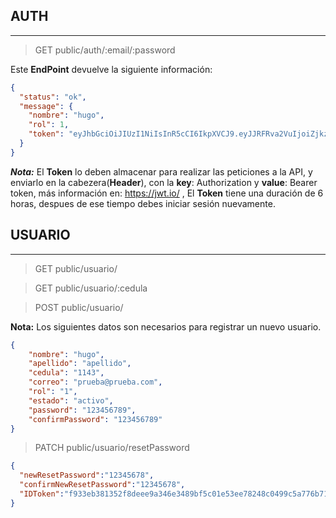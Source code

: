 ## AUTH
---
>GET public/auth/:email/:password

Este **EndPoint** devuelve la siguiente información:

```JSON
{
  "status": "ok",
  "message": {
    "nombre": "hugo",
    "rol": 1,
    "token": "eyJhbGciOiJIUzI1NiIsInR5cCI6IkpXVCJ9.eyJJRFRva2VuIjoiZjkzM2ViMzgxMzUyZjhkZWVlOWEzNDZlMzQ4OWJmNWMwMWU1M2VlNzgyNDhjMDQ5OWM1YTc3NmI3MWE4MThkOCIsImlhdCI6MTYzMDI3NjMwOCwiZXhwIjoxNjMwMjk3OTA4fQ.yfhWIkIFQVsUsu7gdWlh4g4AX-993p-xQQvP_W9H8SY"
  }
}
```
***Nota:*** El **Token** lo deben almacenar para realizar las peticiones a la API, y enviarlo en la cabezera(**Header**), con la **key**: Authorization y **value**: Bearer token, más información en: https://jwt.io/ , El **Token** tiene una duración de 6 horas, despues de ese tiempo debes iniciar sesión nuevamente.

## USUARIO
---
>GET public/usuario/

>GET public/usuario/:cedula

>POST public/usuario/

**Nota:** Los siguientes datos son necesarios para registrar un nuevo usuario.

```JSON
{	
	"nombre": "hugo",
	"apellido": "apellido",
	"cedula": "1143",
	"correo": "prueba@prueba.com",
	"rol": "1",
	"estado": "activo",
	"password": "123456789",
	"confirmPassword": "123456789"	
}
```
>PATCH  public/usuario/resetPassword
```JSON
{
  "newResetPassword":"12345678",
  "confirmNewResetPassword":"12345678",
  "IDToken":"f933eb381352f8deee9a346e3489bf5c01e53ee78248c0499c5a776b71a818d8"  
}
```

